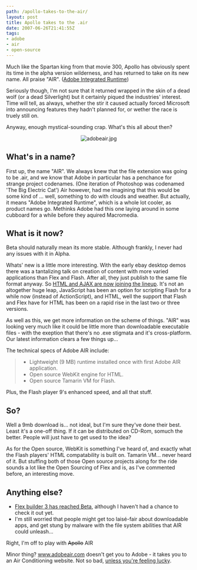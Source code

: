 ```yaml
---
path: /apollo-takes-to-the-air/
layout: post
title: Apollo takes to the .air
date: 2007-06-26T21:41:55Z
tags:
- adobe
- air
- open-source
---
```


Much like the Spartan king from that movie 300, Apollo has obviously spent its time in the alpha version wilderness, and has returned to take on its new name.  All praise "AIR". (<a href="http://labs.adobe.com/technologies/air/" target="_blank" title="Open this link in a new window.">Adobe Integrated Runtime</a>)

Seriously though, I'm not sure that it returned wrapped in the skin of a dead wolf (or a dead Silverlight) but it certainly piqued the industries' interest.  Time will tell, as always, whether the stir it caused actually forced Microsoft into announcing features they hadn't planned for, or wether the race is truely still on.

Anyway, enough mystical-sounding crap.  What's this all about then?
<p style="text-align: center"><img src="http://uploads.psyked.co.uk/2007/06/adobeair.jpg" alt="adobeair.jpg" /></p>
<!--more-->
<h2>What's in a name?</h2>
First up, the name "AIR".  We always knew that the file extension was going to be .air, and we know that Adobe in particular has a penchance for strange project codenames.  (One iteration of Photoshop was codenamed 'The Big Electric Cat')  Air however, had me imagining that this would be some kind of ... well, something to do with clouds and weather.  But actually, it means "Adobe Integrated Runtime", which is a whole lot cooler, as product names go.  Methinks Adobe had this one laying around in some cubboard for a while before they aquired Macromedia.
<h2>What is it now?</h2>
Beta should naturally mean its more stable.  Although frankly, I never had any issues with it in Alpha.

Whats' new is a little more interesting.  With the early ebay desktop demos there was a tantalizing talk on creation of content with more varied applications than Flex and Flash.  After all, they just publish to the same file format anyway.  So <a href="http://labs.adobe.com/technologies/air/develop_ajax.html" target="_blank" title="Open this link in a new window.">HTML and AJAX are now joining the lineup</a>.  It's not an altogether huge leap, JavaScript has been an option for scripting Flash for a while now (instead of ActionScript), and HTML, well the support that Flash and Flex have for HTML has been on a rapid rise in the last two or three versions.

As well as this, we get more information on the scheme of things.  "AIR" was looking very much like it could be little more than downloadable executable files - with the exeption that there's no .exe stigmata and it's cross-platform.  Our latest information clears a few things up...

The technical specs of Adobe AIR include:
<blockquote>
<ul>
	<li>Lightweight (9 MB) runtime installed once with first Adobe AIR application.</li>
	<li>Open source WebKit engine for HTML.</li>
	<li>Open source Tamarin VM for Flash.</li>
</ul>
</blockquote>
Plus, the Flash player 9's enhanced speed, and all that stuff.
<h2>So?</h2>
Well a 9mb download is... not ideal, but I'm sure they've done their best.  Least it's a one-off thing.  If it can be distributed on CD-Rom, somuch the better.  People will just have to get used to the idea?

As for the Open source, WebKit is something I've heard of, and exactly what the Flash players' HTML compatability is built on.  Tamarin VM... never heard of it.  But stuffing both of those Open source projects along for the ride sounds a lot like the Open Sourcing of Flex and is, as I've commented before, an interesting move.
<h2>Anything else?</h2>
<ul>
	<li><a href="http://labs.adobe.com/technologies/flex/sdk/flex3sdk.html?e=labs_adobeflexbuilder3" target="_blank" title="Open this link in a new window.">Flex builder 3 has reached Beta</a>, although I haven't had a chance to check it out yet.</li>
	<li>I'm still worried that people might get too laisé-fair about downloadable apps, and get stung by malware with the file system abilities that AIR could unleash...</li>
</ul>
Right, I'm off to play with <del datetime="2007-06-26T21:05:21+00:00">Apollo</del> AIR

Minor thing?  <a href="http://www.adobeair.com/">www.adobeair.com</a> doesn't get you to Adobe - it takes you to an Air Conditioning website.  Not so bad, <a href="http://www.google.com/search?q=adobe+air" target="_blank" title="Open this link in a new window.">unless you're feeling lucky</a>.